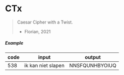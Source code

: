 # CTx
> Caesar Cipher with a Twist.
> - Florian, 2021

##### Example
|code|input|output|
|-|-|-|
|538|ik kan niet slapen|NNSFQUNHBYOIUQ|
